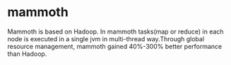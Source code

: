 mammoth
=======

Mammoth is based on Hadoop. In mammoth tasks(map or reduce) in each node is executed in a single jvm in multi-thread way.Through global resource management, mammoth gained 40%-300% better performance than Hadoop.